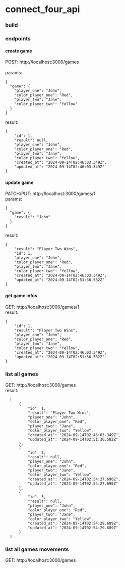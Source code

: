 # connect_four_api

### build 


### endpoints 

#### create game
POST: http://localhost:3000/games  
<br/>params:
```
{
  "game": {
    "player_one": "John",
    "color_player_one": "Red",
    "player_two": "Jane",
    "color_player_two": "Yellow"
  }
}
```
result:
```
{
    "id": 1,
    "result": null,
    "player_one": "John",
    "color_player_one": "Red",
    "player_two": "Jane",
    "color_player_two": "Yellow",
    "created_at": "2024-09-14T02:46:03.349Z",
    "updated_at": "2024-09-14T02:46:03.349Z"
}
```
#### update game
PATCH/PUT: http://localhost:3000/games/1
<br/>params:
```
{
  "game": {
    "result": "John"
  }
}
```
result:
```
{
    "result": "Player Two Wins",
    "id": 1,
    "player_one": "John",
    "color_player_one": "Red",
    "player_two": "Jane",
    "color_player_two": "Yellow",
    "created_at": "2024-09-14T02:46:03.349Z",
    "updated_at": "2024-09-14T02:51:36.582Z"
}
```

#### get game infos
GET: http://localhost:3000/games/1
<br/>result:
```
{
    "id": 1,
    "result": "Player Two Wins",
    "player_one": "John",
    "color_player_one": "Red",
    "player_two": "Jane",
    "color_player_two": "Yellow",
    "created_at": "2024-09-14T02:46:03.349Z",
    "updated_at": "2024-09-14T02:51:36.582Z"
}
```

### list all games 
GET: http://localhost:3000/games
<br/>result:
```
  [
      {
          "id": 1,
          "result": "Player Two Wins",
          "player_one": "John",
          "color_player_one": "Red",
          "player_two": "Jane",
          "color_player_two": "Yellow",
          "created_at": "2024-09-14T02:46:03.349Z",
          "updated_at": "2024-09-14T02:51:36.582Z"
      },
      {
          "id": 2,
          "result": null,
          "player_one": "John",
          "color_player_one": "Red",
          "player_two": "Jane",
          "color_player_two": "Yellow",
          "created_at": "2024-09-14T02:54:27.690Z",
          "updated_at": "2024-09-14T02:54:27.690Z"
      },
      {
          "id": 3,
          "result": null,
          "player_one": "John",
          "color_player_one": "Red",
          "player_two": "Jane",
          "color_player_two": "Yellow",
          "created_at": "2024-09-14T02:54:29.609Z",
          "updated_at": "2024-09-14T02:54:29.609Z"
      }
  ]
```

### list all games movements
GET: http://localhost:3000/games
